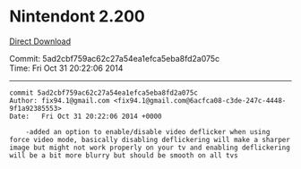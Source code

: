 # Nintendont 2.200
[Direct Download](./Nintendont.zip)

Commit: 5ad2cbf759ac62c27a54ea1efca5eba8fd2a075c  
Time: Fri Oct 31 20:22:06 2014   

-----

```
commit 5ad2cbf759ac62c27a54ea1efca5eba8fd2a075c
Author: fix94.1@gmail.com <fix94.1@gmail.com@6acfca08-c3de-247c-4448-9f1a92385553>
Date:   Fri Oct 31 20:22:06 2014 +0000

    -added an option to enable/disable video deflicker when using force video mode, basically disabling deflickering will make a sharper image but might not work properly on your tv and enabling deflickering will be a bit more blurry but should be smooth on all tvs
```
